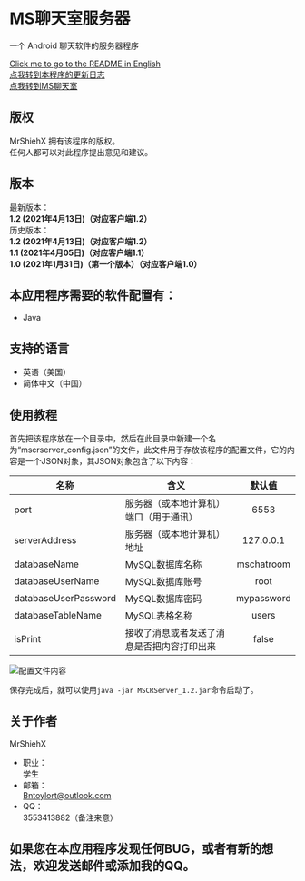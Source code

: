 # MS聊天室服务器
一个 Android 聊天软件的服务器程序<br/>

[Click me to go to the README in English](https://github.com/MrShieh-X/mscrserver/blob/master/README.md) <br/>
[点我转到本程序的更新日志](https://github.com/MrShieh-X/mscrserver/blob/master/update_logs-zh.md) <br/>
[点我转到MS聊天室](https://github.com/MrShieh-X/mschatroom) <br/>

## 版权
MrShiehX 拥有该程序的版权。<br/>
任何人都可以对此程序提出意见和建议。

## 版本
最新版本：<br/>
<b>1.2 (2021年4月13日)（对应客户端1.2）</b><br/>
历史版本：<br/>
<b>1.2 (2021年4月13日)（对应客户端1.2）</b><br/>
<b>1.1 (2021年4月05日)（对应客户端1.1）</b><br/>
<b>1.0 (2021年1月31日)（第一个版本）（对应客户端1.0）</b><br/>

## 本应用程序需要的软件配置有：
* Java

## 支持的语言
- 英语（美国）
- 简体中文（中国）

## 使用教程
首先把该程序放在一个目录中，然后在此目录中新建一个名为“mscrserver_config.json”的文件，此文件用于存放该程序的配置文件，它的内容是一个JSON对象，其JSON对象包含了以下内容：<br/>

|名称|含义|默认值|
|-------|------|:----:|
|port|服务器（或本地计算机）端口（用于通讯）|6553|
|serverAddress|服务器（或本地计算机）地址|127.0.0.1|
|databaseName|MySQL数据库名称|mschatroom|
|databaseUserName|MySQL数据库账号|root|
|databaseUserPassword|MySQL数据库密码|mypassword|
|databaseTableName|MySQL表格名称|users|
|isPrint|接收了消息或者发送了消息是否把内容打印出来|false|

![配置文件内容](https://gitee.com/MrShiehX/Repository/raw/master/33.png "配置文件内容")</br>

保存完成后，就可以使用`java -jar MSCRServer_1.2.jar`命令启动了。

## 关于作者
MrShiehX<br/>
- 职业：<br/>
学生<br/>
- 邮箱：<br/>
Bntoylort@outlook.com<br/>
- QQ：<br/>
3553413882（备注来意）<br/>

## 如果您在本应用程序发现任何BUG，或者有新的想法，欢迎发送邮件或添加我的QQ。
